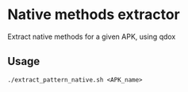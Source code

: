 # Native methods extractor

Extract native methods for a given APK, using qdox

## Usage

```
./extract_pattern_native.sh <APK_name>
```

